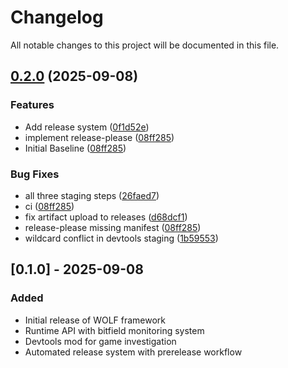 # Changelog

All notable changes to this project will be documented in this file.

## [0.2.0](https://github.com/Axertin/wolf/compare/wolf-v0.1.0...wolf-v0.2.0) (2025-09-08)


### Features

* Add release system ([0f1d52e](https://github.com/Axertin/wolf/commit/0f1d52ea08be4c610e60bd9775dd437925d663c3))
* implement release-please ([08ff285](https://github.com/Axertin/wolf/commit/08ff2851a1b9bc0e54c11b28ba95491ba827eef1))
* Initial Baseline ([08ff285](https://github.com/Axertin/wolf/commit/08ff2851a1b9bc0e54c11b28ba95491ba827eef1))


### Bug Fixes

* all three staging steps ([26faed7](https://github.com/Axertin/wolf/commit/26faed75d6e38ffb5d2cb4a1fb002de137df296c))
* ci ([08ff285](https://github.com/Axertin/wolf/commit/08ff2851a1b9bc0e54c11b28ba95491ba827eef1))
* fix artifact upload to releases ([d68dcf1](https://github.com/Axertin/wolf/commit/d68dcf12c626c8afe7d1cf7520cb4aef19714022))
* release-please missing manifest ([08ff285](https://github.com/Axertin/wolf/commit/08ff2851a1b9bc0e54c11b28ba95491ba827eef1))
* wildcard conflict in devtools staging ([1b59553](https://github.com/Axertin/wolf/commit/1b595538616845a784c8e46fe87925ee2eb91d5d))

## [0.1.0] - 2025-09-08

### Added
- Initial release of WOLF framework
- Runtime API with bitfield monitoring system
- Devtools mod for game investigation
- Automated release system with prerelease workflow
